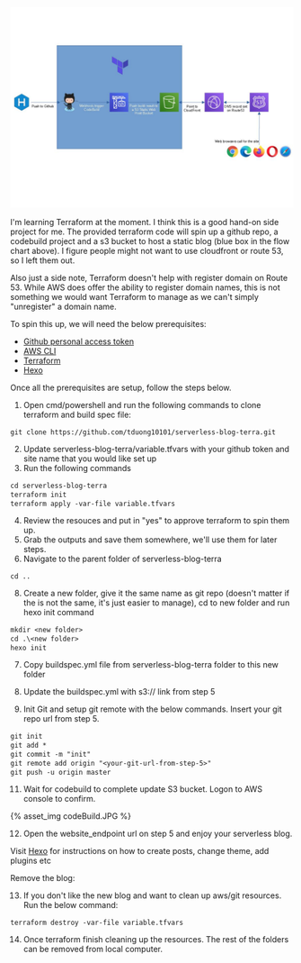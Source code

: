 ![](https://github.com/tduong10101/serverless-blog-terra/blob/master/HighlevelDesign.jpg)

I'm learning Terraform at the moment. I think this is a good hand-on side project for me. The provided terraform code will spin up a github repo, a codebuild project and a s3 bucket to host a static blog (blue box in the flow chart above). I figure people might not want to use cloudfront or route 53, so I left them out. 

Also just a side note, Terraform doesn't help with register domain on Route 53. While AWS does offer the ability to register domain names, this is not something we would want Terraform to manage as we can't simply "unregister" a domain name.

To spin this up, we will need the below prerequisites:
- [Github personal access token](https://docs.github.com/en/free-pro-team@latest/github/authenticating-to-github/creating-a-personal-access-token)
- [AWS CLI](https://aws.amazon.com/cli/)
- [Terraform](https://learn.hashicorp.com/tutorials/terraform/install-cli)
- [Hexo](https://hexo.io/docs/)

Once all the prerequisites are setup, follow the steps below.

1. Open cmd/powershell and run the following commands to clone terraform and build spec file:

```
git clone https://github.com/tduong10101/serverless-blog-terra.git
```
2. Update serverless-blog-terra/variable.tfvars with your github token and site name that you would like set up
3. Run the following commands

```
cd serverless-blog-terra
terraform init
terraform apply -var-file variable.tfvars
```

4. Review the resouces and put in "yes" to approve terraform to spin them up.
5. Grab the outputs and save them somewhere, we'll use them for later steps.
6. Navigate to the parent folder of serverless-blog-terra

```
cd ..
```
8. Create a new folder, give it the same name as git repo (doesn't matter if the is not the same, it's just easier to manage), cd to new folder and run hexo init command
```
mkdir <new folder>
cd .\<new folder>
hexo init
```

7. Copy buildspec.yml file from serverless-blog-terra folder to this new folder
8. Update the buildspec.yml with s3:// link from step 5

10. Init Git and setup git remote with the below commands. Insert your git repo url from step 5.

```
git init
git add *
git commit -m "init"
git remote add origin "<your-git-url-from-step-5>"
git push -u origin master
```

11. Wait for codebuild to complete update S3 bucket. Logon to AWS console to confirm.

{% asset_img codeBuild.JPG %}

12. Open the website_endpoint url on step 5 and enjoy your serverless blog.

Visit [Hexo](https://hexo.io/docs/writing) for instructions on how to create posts, change theme, add plugins etc

Remove the blog:


13. If you don't like the new blog and want to clean up aws/git resources. Run the below command:

```
terraform destroy -var-file variable.tfvars
```

14. Once terraform finish cleaning up the resources. The rest of the folders can be removed from local computer.

